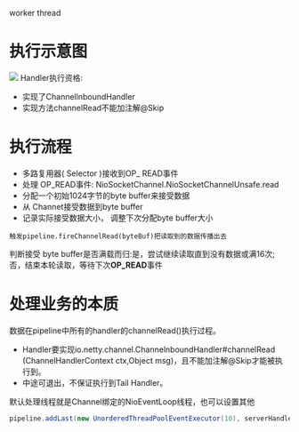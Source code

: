 worker thread

# 执行示意图
![](https://img-blog.csdnimg.cn/20201223202743725.png?x-oss-process=image/watermark,type_ZmFuZ3poZW5naGVpdGk,shadow_10,text_aHR0cHM6Ly9ibG9nLmNzZG4ubmV0L3FxXzMzNTg5NTEw,size_1,color_FFFFFF,t_70)
Handler执行资格:
- 实现了ChannellnboundHandler
- 实现方法channelRead不能加注解@Skip
# 执行流程
- 多路复用器( Selector )接收到OP_ READ事件
- 处理 OP_READ事件: NioSocketChannel.NioSocketChannelUnsafe.read
- 分配一个初始1024字节的byte buffer来接受数据
- 从 Channet接受数据到byte buffer
- 记录实际接受数据大小， 调整下次分配byte buffer大小

`触发pipeline.fireChannelRead(byteBuf)把读取到的数据传播出去`

判断接受 byte buffer是否满载而归:是，尝试继续读取直到没有数据或满16次;否，结束本轮读取，等待下次**OP_READ**事件

# 处理业务的本质
数据在pipeline中所有的handler的channelRead()执行过程。

- Handler要实现io.netty.channel.ChannelnboundHandler#channelRead (ChannelHandlerContext ctx,Object msg)，且不能加注解@Skip才能被执行到。
- 中途可退出，不保证执行到Tail Handler。

默认处理线程就是Channel绑定的NioEventLoop线程，也可以设置其他
```java
pipeline.addLast(new UnorderedThreadPoolEventExecutor(10), serverHandler)
```
